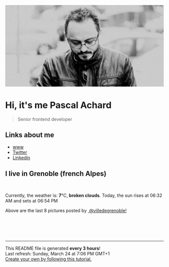 ![Pascal Achard](./images/photo-pascal-achard.jpg)
# Hi, it's me Pascal Achard
> Senior frontend developer

## Links about me
- [www](https://www.pascal-achard.com)
- [Twitter](https://twitter.com/botmaster)
- [Linkedin](http://www.linkedin.com/in/pascal-achard)


## I live in Grenoble (french Alpes)
<img src="https://openweathermap.org/img/wn/04n@2x.png" alt="">

Currently, the weather is: **7**°C, **broken clouds**.
Today, the sun rises at 06:32 AM and sets at 06:54 PM

Above are the last 8 pictures posted by <a href="https://www.instagram.com/villedegrenoble/" target="_blank"><img alt="" src="https://upload.wikimedia.org/wikipedia/commons/thumb/e/e7/Instagram_logo_2016.svg/1024px-Instagram_logo_2016.svg.png" width="20"/> @villedegrenoble!</a>

<p style="display: flex; flex-wrap: wrap; gap: 20px;">
        <img src="https://cdn1.picuki.com/hosted-by-instagram/q/0exhNuNYnjBGZDHIdN5WmL9I2PEvHA5RNucaS7j0nyZiNxIsbHWB58ltwdGn%7C%7CDh7IAhgASuRYztj54wqUlpRDD15NEbZQLKLTz5V7K6YVefN1zJm8ZJonL4xKnEdbHWs9cMtUwmYdTUdHOlPHL%7C%7Clo79UvOa0LGFq8zCXW%7C%7CdEnGZK55f0Z7F9mt9wuuS4jkja45BsLTNZ5momNkgl7NvepDFZEaa+NMB166d1RbMCxMkA%7C%7C6nRlSaHEmw+Jj8uQXagtIj+kOYA2DrdZgM31zWWZr40DnRTp0CBlTF3t4gj1aSNBdxuiekakIH2bSAEXG428Fk71p26qCDMa2is4EhX2j3+2J6oXcotvrrUEKaycfK54xXxPJ7qLaNhSj9cJLmFdxGObfa1BZ8Uw81AFKUeh2GU9ieJcqjb7ix9HQRirDGIIbchas%7C%7CPzbeo9kPIuG27lz8xwe+0VuJz8lZw4py8rwl+JCqQVZ1rGhL0n28sEeFTeLqVxpyHPrwU.jpeg" alt="" width="200"/>
        <img src="https://cdn1.picuki.com/hosted-by-instagram/q/0exhNuNYnjBGZDHIdN5WmL9I2PEvHA5RNucaS7j0nyZiNxIsbHWB58ltwdev%7C%7CDlyKw1oASyLeD1p7YkjVF1ZZFV5Pk3WTrONRDZQ6qWeVICq0DRm8JRkkr08K3AbZ3Co9MoqOzjYMTIfQeoEH%7C%7Cbx7a8Koru5A2MGo1zRMrBC0GAG4fy3UPI7mslm3ayEv0Pxto0%7C%7CNylL9XkgKQcuptPR+XdYEvL+M4Byp6JzSPkCj9ND1OHtpCa5BTB7Kz44KD6chYTJnLMM1ROwQRY+9TOjE4gDYloh1Fi%7C%7C8RM1v9EPp7TzN916+N8ZkIGRT2UFAjsm8lJnl6u+liDFbV+i2loP7nr+25yVU+QLgpLnC+meBfXN4XHvWrrJObwJDl5KU9iYARLfI%7C%7CfhSp0fmYMSTKhx9liW%7C%7CCDvQua5yARnUCJmpgbSKIJWTsqZnJmh%7C%7C0%7C%7CS1jHDlQQuyf6MfJ1UnVZT5YOC7FstLyySXZAcbXLp11MdAddELObKzcuAPQ==.jpeg" alt="" width="200"/>
        <img src="https://cdn1.picuki.com/hosted-by-instagram/q/0exhNuNYnjBGZDHIdN5WmL9I2PEvHA5RNucaS7j0nyZiNxIsbHWB58ltwdev%7C%7CDlyKw1oASyLeDxi5Y4tVV5UZFV5NUXXT7KIRDxW66SfUYCk1zVh%7C%7CJZhlr42K3MdbHau%7C%7CsoqOzjYMTIfQeoEH%7C%7Cb2rvUW+f7wbTYNpi2TNLxCyQlWotfpUrJy9ZRzt52U1h+189JldAJZ+jtvdBFundPZlTIeAf3+Idp1orN2S%7C%7CkKjskOuKK81SO2ECMseW16GX6Rv5+HoOAAuiDpYGhpqzLheKc4EEMWggjoj0USs4MHpJKrFaxVlNk3pfLvCmMDUjFKiCU%7C%7Ck8SqtgLsSUHv3EBQnjeel%7C%7CW4dcElp5b4IMyWUMK04Tvtd5%7C%7CqE+9jeV9dLebnSXH4J6aYDeELuboKT9wLhHr7oki+ObP33kQ8UXNFi2nbXK1RRd6z4%7C%7Cy1pXr3iR6DnxJipOiYLJVqmmgOpuO64VFPSmjUJP1XdmTm1lgzO8dxN7HNw8iCO71hajAheLYdqV6YjpEFeBTi9+5p.jpeg" alt="" width="200"/>
        <img src="https://cdn1.picuki.com/hosted-by-instagram/q/0exhNuNYnjBGZDHIdN5WmL9I2PEvHA5RNucaS7j0nyZiNxIsbHWB58ltwdev%7C%7CDlyKw1oASyLeDxh4oIpUVpYZFV5NUTfTbGNSDZd7qWcU4Ch0DBv%7C%7CZ9plroxJHUWbXSm9cQtOzjYMTIfQeoEH%7C%7Cbx7a8Koru5A2MGo1zRMrBC0GAG4fy3UPI7mslm3ayEv0Pxto0%7C%7CNylL9XkgKQcuptPR+XdYEvL+M4Byp6JzSPkCj9ND1OHtpCa5BTB7Kz04KD6chYTJnLNbohbyLSJr63OpYogDdh0bjUKq8RM1v9EPp7TzN916+N8ZkIGRT2UFAjsm8lJnl6u+liDFbV+i2loP7nr+252FV60IvLCgCteeBfbj5TjtdJDHO4oJDl5KU9iYARLfI%7C%7CfhSp0fmYMSTKhx9liX5i%7C%7CwfZ%7C%7CB6UcpEgFwjgyeKZ1lEu3Jlonp3nWBsDbDjx0jncGXLuJX3m5ow4OC7FstLyyTVJxtbnLp11MdAddELObKzcuAPQ==.jpeg" alt="" width="200"/>
        <img src="https://cdn1.picuki.com/hosted-by-instagram/q/0exhNuNYnjBGZDHIdN5WmL9I2PEvHA5RNucaS7j0nyZiNxIsbHWB58ltwdGn%7C%7CDh7IAhgASuRYztj5oIuUFlYDT17PUXfTrKBTDlQ7aiaUu6jvDFj9JFjl7Y9KXcYbHCu8sIrUG6pNWwSDv5PHL%7C%7Clo7gX5v%7C%7CsbCgEpjuSKrVCkGZTjse3TO9%7C%7C2pYf5%7C%7CHSv1izv9QpcmkazXgpdAd4+pvlpDk1VOCtO8BnsaBwVLYBxMEB5eS91nf2F2MrNWh8FDSR9IXEi6g8iyDXdzQspjD3EO8EIU8hjl246kIhtLYGkdyNMJ9I+MYHqYrOAUhBWmhm+jVBocW+xzTvSUGI%7C%7CgVRwGKOlf7kNPEu+8WgGtKbdtP+yHLGZ5bsFoNaCC4EE8uFbFmEFd+RUMwPrq1eBfRU8RP40y22QrXGiBQ3CzAX1WLbXsQjZt7b+6GnzWTZhmDWolRuxJo=.jpeg" alt="" width="200"/>
        <img src="https://cdn1.picuki.com/hosted-by-instagram/q/0exhNuNYnjBGZDHIdN5WmL9I2PEvHA5RNucaS7j0nyZiNxIsbHWB58ltwdGn%7C%7CDh7IAhgASuRYztj5YkiU11WCz15PEfbT7yORTpc566cUe%7C%7CN1jVi85Nolr43KXEdYnes9MQuUgmYdSgIGaYDG7uo%7C%7CesJ+f3scjIEri2WNbwT9zJBpY6uSKVKz8B1pJ2Jg3Tt%7C%7C9k4Ki5e82wzJURmpNnUoWlHDrr2PM86o6N0QrlChMIRrdDgmBq7EHl3Kj4oUQ+RubTOl+1elm7mVRMhwnapa6IaF3M3uASrlFA0toFzqaqTZY49ztwZkIH2CmUEXTE86kEon5zgx3PySWaKx1llxWnyzKOoWNhrkczpP8CTTY%7C%7CIzjbHRZLwP5ZDb1IaE%7C%7CLmcFTEKuaFEI5Wk9YZSqgf8QrhokCCerPLzxp1WW1I0GHfWg==.jpeg" alt="" width="200"/>
        <img src="https://cdn1.picuki.com/hosted-by-instagram/q/0exhNuNYnjBGZDHIdN5WmL9I2PEvHA5RNucaS7j0nyZiNxIsbHWB58ltwdev%7C%7CDlyKw1oASyLeDxi5okoU1pYZFV5NUTfSL2JRDxW6qmcUICg1jZv8ZRknb0wKncYYHOt9stDCnicKyVHDe0AUq%7C%7Cm6vZNuKyBOTUAyXCUMLQKnmICjtCsCOwlktcf7KG4iF+44ooiMDxN4Gosak8srNaJ52hEWvrxfMh2pqV5CLkJnoE65ezRmCSsTDx6KyhBGTOgtYPCwtkLvS3EZRA66XL%7C%7CZpFjBX9NrXz9shI8760BudShZJpM+N8ZkObUT2RaCCE+4R1pr5e8lCvIV2usxh5%7C%7C2U3K76mEItAsi8TfEdKEeu%7C%7CimA7kV+DwNf4feT9cJLKEHlzfIqL7Uo5WntYfTMdv0X3nqB+CXObN7hImUjZuuxLYHMNDEdKzlqSXoEjdsRadmhQ6sdXvXLROzmR8tMqItFAtKSmXIe1pfQvY2m8xG9odKbyby8qC.jpeg" alt="" width="200"/>
        <img src="https://cdn1.picuki.com/hosted-by-instagram/q/0exhNuNYnjBGZDHIdN5WmL9I2PEvHA5RNucaS7j0nyZiNxIsbHWB58ltwdev%7C%7CDlyKw1oASyLeD1p7YkrVVhUZFV5Pk3WTLSMRDZQ66ybVYCm2zJi8JVnlLY3JHUeZHas88EuOzjYMTIfQeoEH%7C%7Cbx7a8Koru5A2MGo1zRMrBC0GAG4fy3UPI7mslm3ayEv0Pxto0%7C%7CNylL9XkgKQcuptPR+XdYEvL+M4Byp6JzSPkCj9ND1OHtpCa5BTB7Kz04KD6chYTJnLNanSXkezM%7C%7C83OJUIgDEE4KlQCi8RM1v9EPp7TzN916+N8ZkIGRT2UFAjsm8lJnl6u+liDFbV+i2loP7nr+2567S60IvJ6lCtewBfbz7XDvSoSOOZoJDl5KU9iYARLfI%7C%7CfhSp0fmYMSTKhx9liX0wWHfL3Y20smNyYZ2ybZJ7laYdic7Pa81V3K1SeUhlc8wZiUKeJE%7C%7C1Rvw4OC7FstLyyTXZgWa3Lp11MdAddELObKzcuAPQ==.jpeg" alt="" width="200"/>
</p>

------------
<p>This README file is generated <b>every 3 hours</b>!
    <br />Last refresh: Sunday, March 24 at 7:06 PM GMT+1
    <br /><a href="https://medium.com/@th.guibert/how-to-create-a-self-updating-readme-md-for-your-github-profile-f8b05744ca91">Create your own by following this tutorial.</a>
</p>
<p><a href="https://github.com/botmaster/botmaster/actions/workflows/main.yaml"><img alt="" src="https://github.com/botmaster/botmaster/actions/workflows/main.yaml/badge.svg" /></a></p>


